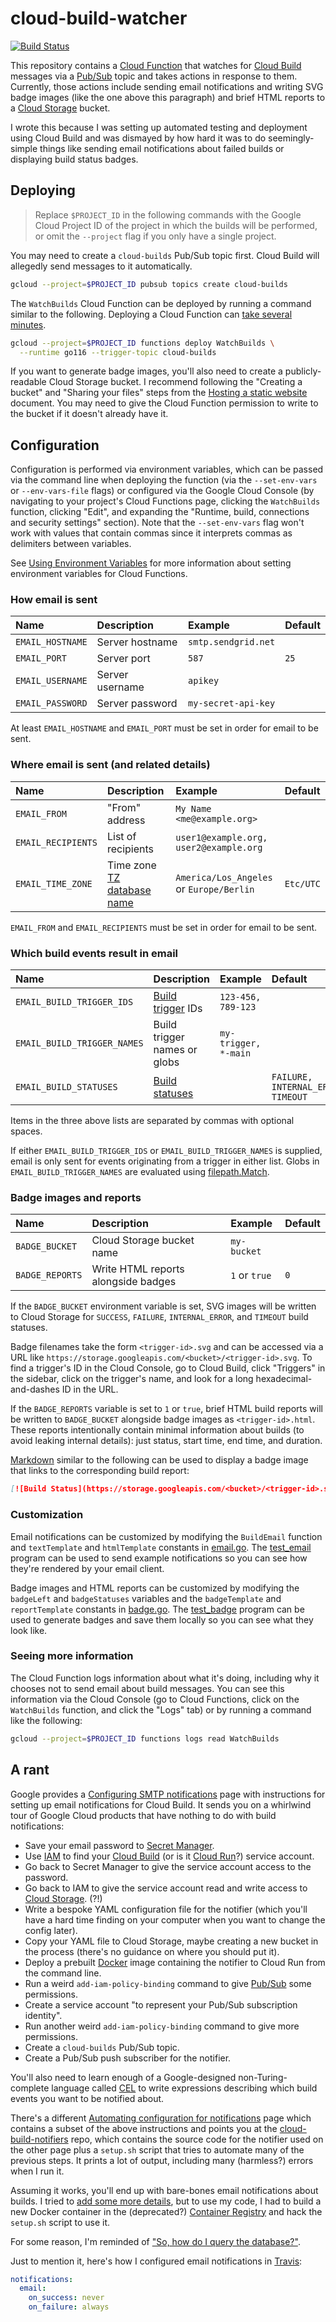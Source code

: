 # cloud-build-watcher

[![Build Status](https://storage.googleapis.com/derat-build-badges/b0d628f0-0b7a-4446-9226-8225c610ad82.svg)](https://storage.googleapis.com/derat-build-badges/b0d628f0-0b7a-4446-9226-8225c610ad82.html)

This repository contains a [Cloud Function] that watches for [Cloud Build]
messages via a [Pub/Sub] topic and takes actions in response to them. Currently,
those actions include sending email notifications and writing SVG badge images
(like the one above this paragraph) and brief HTML reports to a [Cloud Storage]
bucket.

I wrote this because I was setting up automated testing and deployment using
Cloud Build and was dismayed by how hard it was to do seemingly-simple things
like sending email notifications about failed builds or displaying build status
badges.

[Cloud Function]: https://cloud.google.com/functions
[Cloud Build]: https://cloud.google.com/build
[Pub/Sub]: https://cloud.google.com/pubsub
[Cloud Storage]: https://cloud.google.com/storage

## Deploying

> Replace `$PROJECT_ID` in the following commands with the Google Cloud Project
> ID of the project in which the builds will be performed, or omit the
> `--project` flag if you only have a single project.

You may need to create a `cloud-builds` Pub/Sub topic first. Cloud Build will
allegedly send messages to it automatically.

```sh
gcloud --project=$PROJECT_ID pubsub topics create cloud-builds
```

The `WatchBuilds` Cloud Function can be deployed by running a command similar to
the following. Deploying a Cloud Function can
[take several minutes](https://github.com/firebase/firebase-tools/issues/536).

```sh
gcloud --project=$PROJECT_ID functions deploy WatchBuilds \
  --runtime go116 --trigger-topic cloud-builds
```

[Cloud Build configurations]: https://cloud.google.com/build/docs/build-config-file-schema

If you want to generate badge images, you'll also need to create a
publicly-readable Cloud Storage bucket. I recommend following the "Creating a
bucket" and "Sharing your files" steps from the [Hosting a static website]
document. You may need to give the Cloud Function permission to write to the
bucket if it doesn't already have it.

[Hosting a static website]: https://cloud.google.com/storage/docs/hosting-static-website

## Configuration

Configuration is performed via environment variables, which can be passed via
the command line when deploying the function (via the `--set-env-vars` or
`--env-vars-file` flags) or configured via the Google Cloud Console (by
navigating to your project's Cloud Functions page, clicking the `WatchBuilds`
function, clicking "Edit", and expanding the "Runtime, build, connections and
security settings" section). Note that the `--set-env-vars` flag won't work with
values that contain commas since it interprets commas as delimiters between
variables.

See [Using Environment Variables] for more information about setting environment
variables for Cloud Functions.

[Using Environment Variables]: https://cloud.google.com/functions/docs/configuring/env-var

### How email is sent

| Name             | Description     | Example             | Default |
| :--------------- | :-------------- | :------------------ | :------ |
| `EMAIL_HOSTNAME` | Server hostname | `smtp.sendgrid.net` |         |
| `EMAIL_PORT`     | Server port     | `587`               | `25`    |
| `EMAIL_USERNAME` | Server username | `apikey`            |         |
| `EMAIL_PASSWORD` | Server password | `my-secret-api-key` |         |

At least `EMAIL_HOSTNAME` and `EMAIL_PORT` must be set in order for email to be
sent.

### Where email is sent (and related details)

| Name               | Description                            | Example                                  | Default   |
| :----------------- | :------------------------------------- | :--------------------------------------- | :-------- |
| `EMAIL_FROM`       | "From" address                         | `My Name <me@example.org>`               |           |
| `EMAIL_RECIPIENTS` | List of recipients                     | `user1@example.org, user2@example.org`   |           |
| `EMAIL_TIME_ZONE`  | Time zone [TZ database name]           | `America/Los_Angeles` or `Europe/Berlin` | `Etc/UTC` |

`EMAIL_FROM` and `EMAIL_RECIPIENTS` must be set in order for email to be sent.

[TZ database name]: https://en.wikipedia.org/wiki/List_of_tz_database_time_zones

### Which build events result in email

| Name                        | Description                  | Example              | Default                            |
| :-------------------------- | :--------------------------- | :------------------- | :--------------------------------- |
| `EMAIL_BUILD_TRIGGER_IDS`   | [Build trigger] IDs          | `123-456, 789-123`   |                                    |
| `EMAIL_BUILD_TRIGGER_NAMES` | Build trigger names or globs | `my-trigger, *-main` |                                    |
| `EMAIL_BUILD_STATUSES`      | [Build statuses]             |                      | `FAILURE, INTERNAL_ERROR, TIMEOUT` |

Items in the three above lists are separated by commas with optional spaces.

If either `EMAIL_BUILD_TRIGGER_IDS` or `EMAIL_BUILD_TRIGGER_NAMES` is supplied,
email is only sent for events originating from a trigger in either list. Globs
in `EMAIL_BUILD_TRIGGER_NAMES` are evaluated using [filepath.Match].

[Build trigger]: https://cloud.google.com/build/docs/triggers
[Build statuses]: https://pkg.go.dev/google.golang.org/genproto/googleapis/devtools/cloudbuild/v1#Build_Status
[filepath.Match]: https://pkg.go.dev/path/filepath#Match

### Badge images and reports

| Name            | Description                         | Example       | Default |
| :-------------- | :---------------------------------- | :------------ | :------ |
| `BADGE_BUCKET`  | Cloud Storage bucket name           | `my-bucket`   |         |
| `BADGE_REPORTS` | Write HTML reports alongside badges | `1` or `true` | `0`     |

If the `BADGE_BUCKET` environment variable is set, SVG images will be written to
Cloud Storage for `SUCCESS`, `FAILURE`, `INTERNAL_ERROR`, and `TIMEOUT` build
statuses.

Badge filenames take the form `<trigger-id>.svg` and can be accessed via a URL
like `https://storage.googleapis.com/<bucket>/<trigger-id>.svg`. To find a
trigger's ID in the Cloud Console, go to Cloud Build, click "Triggers" in the
sidebar, click on the trigger's name, and look for a long hexadecimal-and-dashes
ID in the URL.

If the `BADGE_REPORTS` variable is set to `1` or `true`, brief HTML build
reports will be written to `BADGE_BUCKET` alongside badge images as
`<trigger-id>.html`. These reports intentionally contain minimal information
about builds (to avoid leaking internal details): just status, start time, end
time, and duration.

[Markdown] similar to the following can be used to display a badge image that
links to the corresponding build report:

```md
[![Build Status](https://storage.googleapis.com/<bucket>/<trigger-id>.svg)](https://storage.googleapis.com/<bucket>/<trigger-id>.html)
```

[Markdown]: https://www.markdownguide.org/

### Customization

Email notifications can be customized by modifying the `BuildEmail` function and
`textTemplate` and `htmlTemplate` constants in [email.go](./email.go). The
[test_email](./test_email/main.go) program can be used to send example
notifications so you can see how they're rendered by your email client.

Badge images and HTML reports can be customized by modifying the `badgeLeft` and
`badgeStatuses` variables and the `badgeTemplate` and `reportTemplate` constants
in [badge.go](./badge.go). The [test_badge](./test_badge/main.go) program can be
used to generate badges and save them locally so you can see what they look
like.

### Seeing more information

The Cloud Function logs information about what it's doing, including why it
chooses not to send email about build messages. You can see this information via
the Cloud Console (go to Cloud Functions, click on the `WatchBuilds` function,
and click the "Logs" tab) or by running a command like the following:

```sh
gcloud --project=$PROJECT_ID functions logs read WatchBuilds
```

## A rant

Google provides a [Configuring SMTP notifications] page with instructions for
setting up email notifications for Cloud Build. It sends you on a whirlwind tour
of Google Cloud products that have nothing to do with build notifications:

*   Save your email password to [Secret Manager].
*   Use [IAM] to find your [Cloud Build] \(or is it [Cloud Run]?) service
    account.
*   Go back to Secret Manager to give the service account access to the
    password.
*   Go back to IAM to give the service account read and write access to [Cloud
    Storage]. (?!)
*   Write a bespoke YAML configuration file for the notifier (which you'll have
    a hard time finding on your computer when you want to change the config
    later).
*   Copy your YAML file to Cloud Storage, maybe creating a new bucket in the
    process (there's no guidance on where you should put it).
*   Deploy a prebuilt [Docker] image containing the notifier to Cloud Run from
    the command line.
*   Run a weird `add-iam-policy-binding` command to give [Pub/Sub] some
    permissions.
*   Create a service account "to represent your Pub/Sub subscription identity".
*   Run another weird `add-iam-policy-binding` command to give more permissions.
*   Create a `cloud-builds` Pub/Sub topic.
*   Create a Pub/Sub push subscriber for the notifier.

You'll also need to learn enough of a Google-designed non-Turing-complete
language called [CEL] to write expressions describing which build events you
want to be notified about.

[Configuring SMTP notifications]: https://cloud.google.com/build/docs/configuring-notifications/configure-smtp
[Secret Manager]: https://cloud.google.com/secret-manager
[IAM]: https://cloud.google.com/iam
[Cloud Run]: https://cloud.google.com/run
[Docker]: https://www.docker.com/
[CEL]: https://opensource.google/projects/cel

There's a different [Automating configuration for notifications] page which
contains a subset of the above instructions and points you at the
[cloud-build-notifiers] repo, which contains the source code for the notifier
used on the other page plus a `setup.sh` script that tries to automate many of
the previous steps. It prints a lot of output, including many (harmless?) errors
when I run it.

Assuming it works, you'll end up with bare-bones email notifications about
builds. I tried to [add some more
details](https://gist.github.com/derat/fc5b16bff50ccb1380d3a603616c432a), but to
use my code, I had to build a new Docker container in the (deprecated?)
[Container Registry] and hack the `setup.sh` script to use it.

[Automating configuration for notifications]: https://cloud.google.com/build/docs/configuring-notifications/automate#smtp
[cloud-build-notifiers]: https://github.com/GoogleCloudPlatform/cloud-build-notifiers
[Container Registry]: https://cloud.google.com/container-registry

For some reason, I'm reminded of
["So, how do I query the database?"](http://howfuckedismydatabase.com/nosql/).

Just to mention it, here's how I configured email notifications in [Travis]:

```yaml
notifications:
  email:
    on_success: never
    on_failure: always
```

[Travis]: https://www.travis-ci.com/
